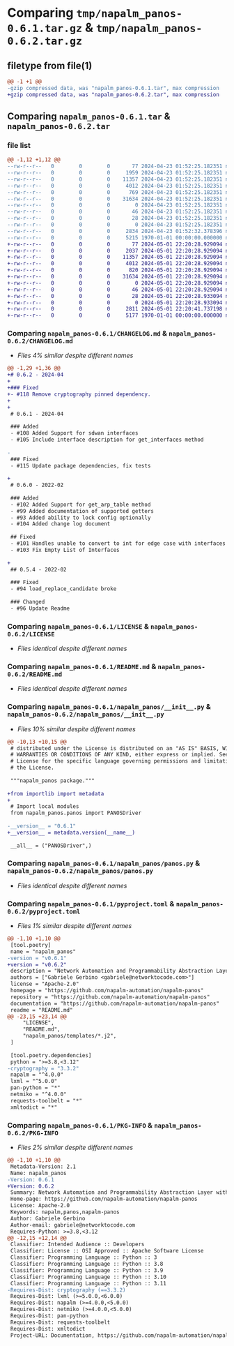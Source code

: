 # Comparing `tmp/napalm_panos-0.6.1.tar.gz` & `tmp/napalm_panos-0.6.2.tar.gz`

## filetype from file(1)

```diff
@@ -1 +1 @@
-gzip compressed data, was "napalm_panos-0.6.1.tar", max compression
+gzip compressed data, was "napalm_panos-0.6.2.tar", max compression
```

## Comparing `napalm_panos-0.6.1.tar` & `napalm_panos-0.6.2.tar`

### file list

```diff
@@ -1,12 +1,12 @@
--rw-r--r--   0        0        0       77 2024-04-23 01:52:25.182351 napalm_panos-0.6.1/AUTHORS
--rw-r--r--   0        0        0     1959 2024-04-23 01:52:25.182351 napalm_panos-0.6.1/CHANGELOG.md
--rw-r--r--   0        0        0    11357 2024-04-23 01:52:25.182351 napalm_panos-0.6.1/LICENSE
--rw-r--r--   0        0        0     4012 2024-04-23 01:52:25.182351 napalm_panos-0.6.1/README.md
--rw-r--r--   0        0        0      769 2024-04-23 01:52:25.182351 napalm_panos-0.6.1/napalm_panos/__init__.py
--rw-r--r--   0        0        0    31634 2024-04-23 01:52:25.182351 napalm_panos-0.6.1/napalm_panos/panos.py
--rw-r--r--   0        0        0        0 2024-04-23 01:52:25.182351 napalm_panos-0.6.1/napalm_panos/templates/.placeholder
--rw-r--r--   0        0        0       46 2024-04-23 01:52:25.182351 napalm_panos-0.6.1/napalm_panos/templates/set_hostname.j2
--rw-r--r--   0        0        0       28 2024-04-23 01:52:25.182351 napalm_panos-0.6.1/napalm_panos/utils/__init__.py
--rw-r--r--   0        0        0        0 2024-04-23 01:52:25.182351 napalm_panos-0.6.1/napalm_panos/utils/textfsm_templates/.placeholder
--rw-r--r--   0        0        0     2834 2024-04-23 01:52:32.378396 napalm_panos-0.6.1/pyproject.toml
--rw-r--r--   0        0        0     5215 1970-01-01 00:00:00.000000 napalm_panos-0.6.1/PKG-INFO
+-rw-r--r--   0        0        0       77 2024-05-01 22:20:28.929094 napalm_panos-0.6.2/AUTHORS
+-rw-r--r--   0        0        0     2037 2024-05-01 22:20:28.929094 napalm_panos-0.6.2/CHANGELOG.md
+-rw-r--r--   0        0        0    11357 2024-05-01 22:20:28.929094 napalm_panos-0.6.2/LICENSE
+-rw-r--r--   0        0        0     4012 2024-05-01 22:20:28.929094 napalm_panos-0.6.2/README.md
+-rw-r--r--   0        0        0      820 2024-05-01 22:20:28.929094 napalm_panos-0.6.2/napalm_panos/__init__.py
+-rw-r--r--   0        0        0    31634 2024-05-01 22:20:28.929094 napalm_panos-0.6.2/napalm_panos/panos.py
+-rw-r--r--   0        0        0        0 2024-05-01 22:20:28.929094 napalm_panos-0.6.2/napalm_panos/templates/.placeholder
+-rw-r--r--   0        0        0       46 2024-05-01 22:20:28.929094 napalm_panos-0.6.2/napalm_panos/templates/set_hostname.j2
+-rw-r--r--   0        0        0       28 2024-05-01 22:20:28.933094 napalm_panos-0.6.2/napalm_panos/utils/__init__.py
+-rw-r--r--   0        0        0        0 2024-05-01 22:20:28.933094 napalm_panos-0.6.2/napalm_panos/utils/textfsm_templates/.placeholder
+-rw-r--r--   0        0        0     2811 2024-05-01 22:20:41.737198 napalm_panos-0.6.2/pyproject.toml
+-rw-r--r--   0        0        0     5177 1970-01-01 00:00:00.000000 napalm_panos-0.6.2/PKG-INFO
```

### Comparing `napalm_panos-0.6.1/CHANGELOG.md` & `napalm_panos-0.6.2/CHANGELOG.md`

 * *Files 4% similar despite different names*

```diff
@@ -1,29 +1,36 @@
+# 0.6.2 - 2024-04
+
+### Fixed
+- #118 Remove cryptography pinned dependency.
+
+
 # 0.6.1 - 2024-04
 
 ### Added
 - #108 Added Support for sdwan interfaces
 - #105 Include interface description for get_interfaces method
 
-
 ### Fixed
 - #115 Update package dependencies, fix tests
 
+
 # 0.6.0 - 2022-02
 
 ### Added
 - #102 Added Support for get_arp_table method
 - #99 Added documentation of supported getters
 - #93 Added ability to lock config optionally
 - #104 Added change log document
 
 ## Fixed
 - #101 Handles unable to convert to int for edge case with interfaces
 - #103 Fix Empty List of Interfaces
 
+
 ## 0.5.4 - 2022-02
 
 ### Fixed
 - #94 load_replace_candidate broke
 
 ### Changed
 - #96 Update Readme
```

### Comparing `napalm_panos-0.6.1/LICENSE` & `napalm_panos-0.6.2/LICENSE`

 * *Files identical despite different names*

### Comparing `napalm_panos-0.6.1/README.md` & `napalm_panos-0.6.2/README.md`

 * *Files identical despite different names*

### Comparing `napalm_panos-0.6.1/napalm_panos/__init__.py` & `napalm_panos-0.6.2/napalm_panos/__init__.py`

 * *Files 10% similar despite different names*

```diff
@@ -10,13 +10,15 @@
 # distributed under the License is distributed on an "AS IS" BASIS, WITHOUT
 # WARRANTIES OR CONDITIONS OF ANY KIND, either express or implied. See the
 # License for the specific language governing permissions and limitations under
 # the License.
 
 """napalm_panos package."""
 
+from importlib import metadata
+
 # Import local modules
 from napalm_panos.panos import PANOSDriver
 
-__version__ = "0.6.1"
+__version__ = metadata.version(__name__)
 
 __all__ = ("PANOSDriver",)
```

### Comparing `napalm_panos-0.6.1/napalm_panos/panos.py` & `napalm_panos-0.6.2/napalm_panos/panos.py`

 * *Files identical despite different names*

### Comparing `napalm_panos-0.6.1/pyproject.toml` & `napalm_panos-0.6.2/pyproject.toml`

 * *Files 1% similar despite different names*

```diff
@@ -1,10 +1,10 @@
 [tool.poetry]
 name = "napalm_panos"
-version = "v0.6.1"
+version = "v0.6.2"
 description = "Network Automation and Programmability Abstraction Layer with Multivendor support for PANOS."
 authors = ["Gabriele Gerbino <gabriele@networktocode.com>"]
 license = "Apache-2.0"
 homepage = "https://github.com/napalm-automation/napalm-panos"
 repository = "https://github.com/napalm-automation/napalm-panos"
 documentation = "https://github.com/napalm-automation/napalm-panos"
 readme = "README.md"
@@ -23,15 +23,14 @@
     "LICENSE",
     "README.md",
     "napalm_panos/templates/*.j2",
 ]
 
 [tool.poetry.dependencies]
 python = ">=3.8,<3.12"
-cryptography = "3.3.2"
 napalm = "^4.0.0"
 lxml = "^5.0.0"
 pan-python = "*"
 netmiko = "^4.0.0"
 requests-toolbelt = "*"
 xmltodict = "*"
```

### Comparing `napalm_panos-0.6.1/PKG-INFO` & `napalm_panos-0.6.2/PKG-INFO`

 * *Files 2% similar despite different names*

```diff
@@ -1,10 +1,10 @@
 Metadata-Version: 2.1
 Name: napalm_panos
-Version: 0.6.1
+Version: 0.6.2
 Summary: Network Automation and Programmability Abstraction Layer with Multivendor support for PANOS.
 Home-page: https://github.com/napalm-automation/napalm-panos
 License: Apache-2.0
 Keywords: napalm,panos,napalm-panos
 Author: Gabriele Gerbino
 Author-email: gabriele@networktocode.com
 Requires-Python: >=3.8,<3.12
@@ -12,15 +12,14 @@
 Classifier: Intended Audience :: Developers
 Classifier: License :: OSI Approved :: Apache Software License
 Classifier: Programming Language :: Python :: 3
 Classifier: Programming Language :: Python :: 3.8
 Classifier: Programming Language :: Python :: 3.9
 Classifier: Programming Language :: Python :: 3.10
 Classifier: Programming Language :: Python :: 3.11
-Requires-Dist: cryptography (==3.3.2)
 Requires-Dist: lxml (>=5.0.0,<6.0.0)
 Requires-Dist: napalm (>=4.0.0,<5.0.0)
 Requires-Dist: netmiko (>=4.0.0,<5.0.0)
 Requires-Dist: pan-python
 Requires-Dist: requests-toolbelt
 Requires-Dist: xmltodict
 Project-URL: Documentation, https://github.com/napalm-automation/napalm-panos
```

